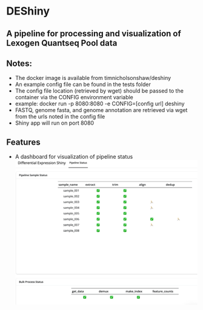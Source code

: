 # DEShiny
## A pipeline for processing and visualization of Lexogen Quantseq Pool data

## Notes:
- The docker image is available from timnicholsonshaw/deshiny
- An example config file can be found in the tests folder
- The config file location (retrieved by wget) should be passed to the container via the CONFIG environment variable
- example: docker run -p 8080:8080 -e CONFIG=[config url] deshiny
- FASTQ, genome fasta, and genome annotation are retrieved via wget from the urls noted in the config file
- Shiny app will run on port 8080

## Features
- A dashboard for visualization of pipeline status
![Pipeline Status](tests/img/pipeline_status_example.png)
